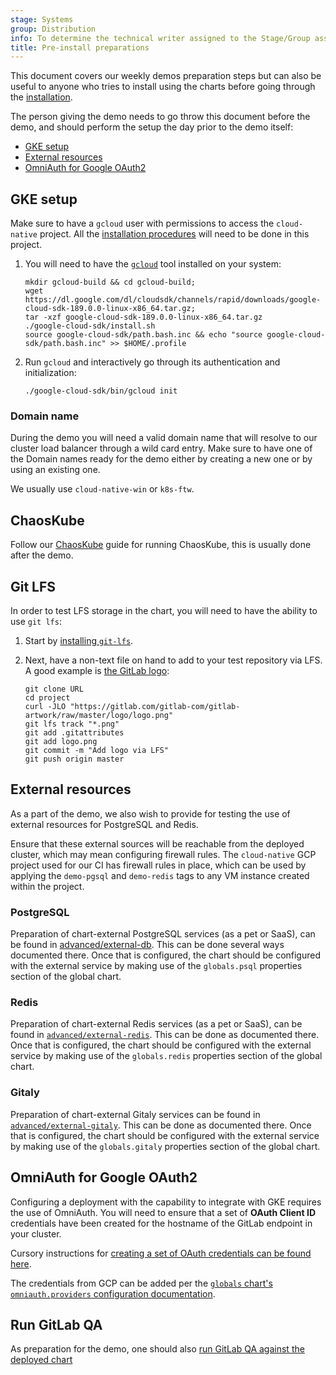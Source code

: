 ```yaml
---
stage: Systems
group: Distribution
info: To determine the technical writer assigned to the Stage/Group associated with this page, see https://handbook.gitlab.com/handbook/product/ux/technical-writing/#assignments
title: Pre-install preparations
---
```


This document covers our weekly demos preparation steps but can also be useful
to anyone who tries to install using the charts before going through the
[installation](../../installation/_index.md).

The person giving the demo needs to go throw this document before the demo,
and should perform the setup the day prior to the demo itself:

- [GKE setup](#gke-setup)
- [External resources](#external-resources)
- [OmniAuth for Google OAuth2](#omniauth-for-google-oauth2)

## GKE setup

Make sure to have a `gcloud` user with permissions to access the `cloud-native`
project. All the [installation procedures](../../installation/_index.md) will
need to be done in this project.

1. You will need to have the [`gcloud`](https://cloud.google.com/sdk/gcloud/) tool
   installed on your system:

   ```shell
   mkdir gcloud-build && cd gcloud-build;
   wget https://dl.google.com/dl/cloudsdk/channels/rapid/downloads/google-cloud-sdk-189.0.0-linux-x86_64.tar.gz;
   tar -xzf google-cloud-sdk-189.0.0-linux-x86_64.tar.gz
   ./google-cloud-sdk/install.sh
   source google-cloud-sdk/path.bash.inc && echo "source google-cloud-sdk/path.bash.inc" >> $HOME/.profile
   ```

1. Run `gcloud` and interactively go through its authentication and
   initialization:

   ```shell
   ./google-cloud-sdk/bin/gcloud init
   ```

### Domain name

During the demo you will need a valid domain name that will resolve to our
cluster load balancer through a wild card entry. Make sure to have one of the
Domain names ready for the demo either by creating a new one or by using an
existing one.

We usually use `cloud-native-win` or `k8s-ftw`.

## ChaosKube

Follow our [ChaosKube](../chaoskube/_index.md) guide for running ChaosKube,
this is usually done after the demo.

## Git LFS

In order to test LFS storage in the chart, you will need to have the ability to
use `git lfs`:

1. Start by [installing `git-lfs`](https://git-lfs.com/).
1. Next, have a non-text file on hand to add to your test repository via LFS.
   A good example is [the GitLab logo](https://gitlab.com/gitlab-com/gitlab-artwork/raw/master/logo/logo.png):

   ```shell
   git clone URL
   cd project
   curl -JLO "https://gitlab.com/gitlab-com/gitlab-artwork/raw/master/logo/logo.png"
   git lfs track "*.png"
   git add .gitattributes
   git add logo.png
   git commit -m "Add logo via LFS"
   git push origin master
   ```

## External resources

As a part of the demo, we also wish to provide for testing the use of external
resources for PostgreSQL and Redis.

Ensure that these external sources will be reachable from the deployed
cluster, which may mean configuring firewall rules. The `cloud-native` GCP
project used for our CI has firewall rules in place, which can be used by
applying the `demo-pgsql` and `demo-redis` tags to any VM instance created
within the project.

### PostgreSQL

Preparation of chart-external PostgreSQL services (as a pet or SaaS), can
be found in [advanced/external-db](../../advanced/external-db/_index.md). This
can be done several ways documented there. Once that is configured, the chart
should be configured with the external service by making use of the `globals.psql`
properties section of the global chart.

### Redis

Preparation of chart-external Redis services (as a pet or SaaS), can
be found in [`advanced/external-redis`](../../advanced/external-redis/_index.md).
This can be done as documented there. Once that is configured, the chart should
be configured with the external service by making use of the `globals.redis`
properties section of the global chart.

### Gitaly

Preparation of chart-external Gitaly services can
be found in [`advanced/external-gitaly`](../../advanced/external-gitaly/_index.md).
This can be done as documented there. Once that is configured, the chart should
be configured with the external service by making use of the `globals.gitaly`
properties section of the global chart.

## OmniAuth for Google OAuth2

Configuring a deployment with the capability to integrate with GKE requires
the use of OmniAuth. You will need to ensure that a set of
**OAuth Client ID** credentials have been created for the hostname of the GitLab
endpoint in your cluster.

Cursory instructions for [creating a set of OAuth credentials can be found here](https://support.google.com/cloud/answer/6158849?hl=en).

The credentials from GCP can be added per the
[`globals` chart's `omniauth.providers` configuration documentation](../../charts/globals.md#omniauth).

## Run GitLab QA

As preparation for the demo, one should also [run GitLab QA against the deployed chart](../gitlab-qa/_index.md)
